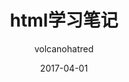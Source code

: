 ---
layout:     post
title:      html学习笔记
subtitle:   
date:       2017-04-01
author:     volcanohatred
header-img: img/articles/笔记/title.jpg
catalog: true
tags:
    - 笔记
    - web
    - 基础
---